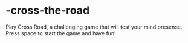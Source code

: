 # -cross-the-road
Play Cross Road, a challenging game that will test your mind presense. Press space to start the game and have fun!
